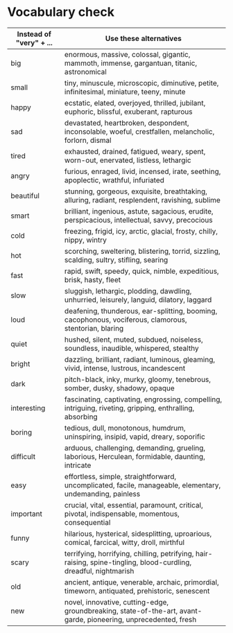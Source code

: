 # Vocabulary check


| Instead of "very" + ... | Use these alternatives |
|-------------------------|------------------------|
| big | enormous, massive, colossal, gigantic, mammoth, immense, gargantuan, titanic, astronomical |
| small | tiny, minuscule, microscopic, diminutive, petite, infinitesimal, miniature, teeny, minute |
| happy | ecstatic, elated, overjoyed, thrilled, jubilant, euphoric, blissful, exuberant, rapturous |
| sad | devastated, heartbroken, despondent, inconsolable, woeful, crestfallen, melancholic, forlorn, dismal |
| tired | exhausted, drained, fatigued, weary, spent, worn-out, enervated, listless, lethargic |
| angry | furious, enraged, livid, incensed, irate, seething, apoplectic, wrathful, infuriated |
| beautiful | stunning, gorgeous, exquisite, breathtaking, alluring, radiant, resplendent, ravishing, sublime |
| smart | brilliant, ingenious, astute, sagacious, erudite, perspicacious, intellectual, savvy, precocious |
| cold | freezing, frigid, icy, arctic, glacial, frosty, chilly, nippy, wintry |
| hot | scorching, sweltering, blistering, torrid, sizzling, scalding, sultry, stifling, searing |
| fast | rapid, swift, speedy, quick, nimble, expeditious, brisk, hasty, fleet |
| slow | sluggish, lethargic, plodding, dawdling, unhurried, leisurely, languid, dilatory, laggard |
| loud | deafening, thunderous, ear-splitting, booming, cacophonous, vociferous, clamorous, stentorian, blaring |
| quiet | hushed, silent, muted, subdued, noiseless, soundless, inaudible, whispered, stealthy |
| bright | dazzling, brilliant, radiant, luminous, gleaming, vivid, intense, lustrous, incandescent |
| dark | pitch-black, inky, murky, gloomy, tenebrous, somber, dusky, shadowy, opaque |
| interesting | fascinating, captivating, engrossing, compelling, intriguing, riveting, gripping, enthralling, absorbing |
| boring | tedious, dull, monotonous, humdrum, uninspiring, insipid, vapid, dreary, soporific |
| difficult | arduous, challenging, demanding, grueling, laborious, Herculean, formidable, daunting, intricate |
| easy | effortless, simple, straightforward, uncomplicated, facile, manageable, elementary, undemanding, painless |
| important | crucial, vital, essential, paramount, critical, pivotal, indispensable, momentous, consequential |
| funny | hilarious, hysterical, sidesplitting, uproarious, comical, farcical, witty, droll, mirthful |
| scary | terrifying, horrifying, chilling, petrifying, hair-raising, spine-tingling, blood-curdling, dreadful, nightmarish |
| old | ancient, antique, venerable, archaic, primordial, timeworn, antiquated, prehistoric, senescent |
| new | novel, innovative, cutting-edge, groundbreaking, state-of-the-art, avant-garde, pioneering, unprecedented, fresh |
